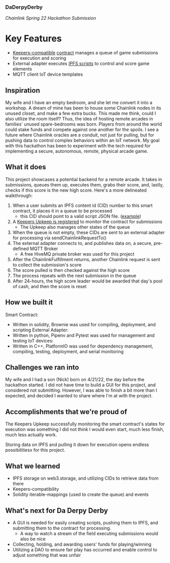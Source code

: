### DaDerpyDerby
*Chainlink Spring 22 Hackathon Submission*

# Key Features
- [Keepers-compatible](https://keepers.chain.link/kovan/3373) [contract](https://kovan.etherscan.io/address/0x760BF4Aa9d5872Dd0E7Fd9b793c52fB12a4635fa) manages a queue of game submissions for execution and scoring
- External adapter executes [IPFS scripts](https://bafybeidqzb7nkhfcvv55ibuudginz3u7d6d7vgoohh45zdgtppdy7njrby.ipfs.dweb.link/example_script_derby_vehicle.json) to control and score game elements
- MQTT client IoT device templates

## Inspiration
My wife and I have an empty bedroom, and she let me convert it into a workshop. A dream of mine has been to house some Chainlink nodes in its unused closet, and make a few extra bucks. This made me think, could I also utilize the room itself? Thus, the idea of hosting remote arcades in families' unused spare-bedrooms was born. Players from around the world could stake funds and compete against one another for the spoils. I see a future where Chainlink oracles are a conduit, not just for pulling, but for pushing data to control complex behaviors within an IoT network. My goal with this hackathon has been to experiment with the tech required for implementing a secure, autonomous, remote, physical arcade game.

## What it does
This project showcases a potential backend for a remote arcade. It takes in submissions, queues them up, executes them, grabs their score, and, lastly, checks if this score is the new high score. Here's a more delineated walkthrough:
1. When a user submits an IPFS content id (CID) number to this smart contract, it places it in a queue to be processed
    - this CID should point to a valid script JSON file. ([example](https://bafybeidqzb7nkhfcvv55ibuudginz3u7d6d7vgoohh45zdgtppdy7njrby.ipfs.dweb.link/example_script_derby_vehicle.json))
2. A [Keepers Upkeep is registered](https://keepers.chain.link/kovan/3373) to monitor the contract for submissions
    - The Upkeep also manages other states of the queue
3. When the queue is not empty, these CIDs are sent to an external adapter for processing via sendChainlinkRequestTo()
4. The external adapter connects to, and publishes data on, a secure, pre-defined MQTT Broker
    - A free HiveMQ private broker was used for this project
5. After the ChainlinkFulfillment returns, another Chainlink request is sent to collect the submission's score
6. The score pulled is then checked against the high score
7. The process repeats with the next submission in the queue
8. After 24-hours, the high score leader would be awarded that day's pool of cash, and then the score is reset

## How we built it
Smart Contract:
- Written in solidity, Brownie was used for compiling, deployment, and scripting
External Adapter:
- Written in python, Pipenv and Pytest was used for management and testing
IoT devices:
- Written in C++, PlatformIO was used for dependency management, compiling, testing, deployment, and serial monitoring

## Challenges we ran into
My wife and I had a son (Nick) born on 4/21/22, the day before the hackathon started. I did not have time to build a GUI for this project, and considered not submitting. However, I was able to finish a bit more than I expected, and decided I wanted to share where I'm at with the project.

## Accomplishments that we're proud of
The Keepers Upkeep successfully monitoring the smart contract's states for execution was something I did not think I would even start, much less finish, much less actually work.

Storing data on IPFS and pulling it down for execution opens endless possibilitiesx for this project.

## What we learned
- IPFS storage on web3.storage, and utilizing CIDs to retrieve data from there
- Keepers-compatibility
- Solidity iterable-mappings (used to create the queue) and events

## What's next for Da Derpy Derby
- A GUI is needed for easily creating scripts, pushing them to IPFS, and submitting them to the contract for processing. 
    - A way to watch a stream of the field executing submissions would also be nice
- Collecting, holding, and awarding users' funds for playing/winning
- Utilizing a DAO to ensure fair play has occurred and enable control to adjust something that was unfair
